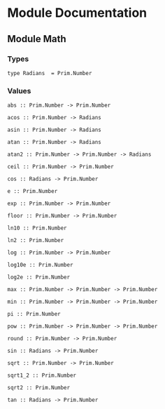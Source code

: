 # Module Documentation

## Module Math

### Types

    type Radians  = Prim.Number


### Values

    abs :: Prim.Number -> Prim.Number

    acos :: Prim.Number -> Radians

    asin :: Prim.Number -> Radians

    atan :: Prim.Number -> Radians

    atan2 :: Prim.Number -> Prim.Number -> Radians

    ceil :: Prim.Number -> Prim.Number

    cos :: Radians -> Prim.Number

    e :: Prim.Number

    exp :: Prim.Number -> Prim.Number

    floor :: Prim.Number -> Prim.Number

    ln10 :: Prim.Number

    ln2 :: Prim.Number

    log :: Prim.Number -> Prim.Number

    log10e :: Prim.Number

    log2e :: Prim.Number

    max :: Prim.Number -> Prim.Number -> Prim.Number

    min :: Prim.Number -> Prim.Number -> Prim.Number

    pi :: Prim.Number

    pow :: Prim.Number -> Prim.Number -> Prim.Number

    round :: Prim.Number -> Prim.Number

    sin :: Radians -> Prim.Number

    sqrt :: Prim.Number -> Prim.Number

    sqrt1_2 :: Prim.Number

    sqrt2 :: Prim.Number

    tan :: Radians -> Prim.Number



